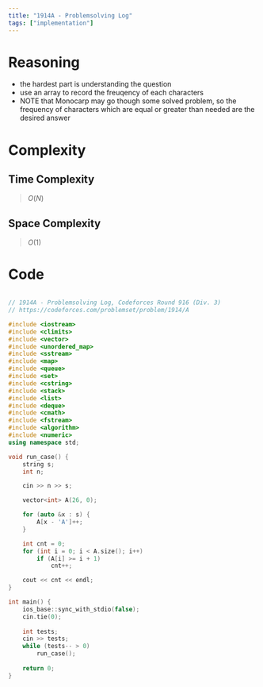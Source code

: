 ```yaml
---
title: "1914A - Problemsolving Log"
tags: ["implementation"]
---
```


# Reasoning 
- the hardest part is understanding the question
- use an array to record the freuqency of each characters
- NOTE that Monocarp may go though some solved problem, so the frequency of characters which are equal or greater than needed are the desired answer

# Complexity
## Time Complexity
> $O(N)$
## Space Complexity
> $O(1)$

# Code
```cpp

// 1914A - Problemsolving Log, Codeforces Round 916 (Div. 3)
// https://codeforces.com/problemset/problem/1914/A

#include <iostream>
#include <climits>
#include <vector>
#include <unordered_map>
#include <sstream>
#include <map>
#include <queue>
#include <set>
#include <cstring>
#include <stack>
#include <list>
#include <deque>
#include <cmath>
#include <fstream>
#include <algorithm>
#include <numeric>
using namespace std;

void run_case() {
    string s;
    int n;

    cin >> n >> s;

    vector<int> A(26, 0);

    for (auto &x : s) {
        A[x - 'A']++;
    }

    int cnt = 0;
    for (int i = 0; i < A.size(); i++) 
        if (A[i] >= i + 1)
            cnt++;

    cout << cnt << endl;
}

int main() {
    ios_base::sync_with_stdio(false);
    cin.tie(0);
    
    int tests;
    cin >> tests;
    while (tests-- > 0)
        run_case();
    
    return 0;
}
```
